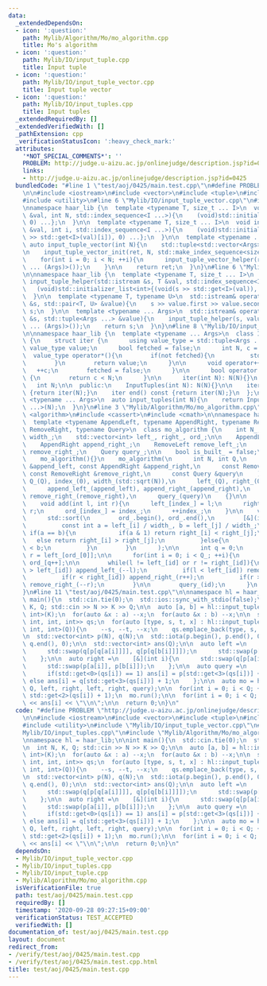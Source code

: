 ```yaml
---
data:
  _extendedDependsOn:
  - icon: ':question:'
    path: Mylib/Algorithm/Mo/mo_algorithm.cpp
    title: Mo's algorithm
  - icon: ':question:'
    path: Mylib/IO/input_tuple.cpp
    title: Input tuple
  - icon: ':question:'
    path: Mylib/IO/input_tuple_vector.cpp
    title: Input tuple vector
  - icon: ':question:'
    path: Mylib/IO/input_tuples.cpp
    title: Input tuples
  _extendedRequiredBy: []
  _extendedVerifiedWith: []
  _pathExtension: cpp
  _verificationStatusIcon: ':heavy_check_mark:'
  attributes:
    '*NOT_SPECIAL_COMMENTS*': ''
    PROBLEM: http://judge.u-aizu.ac.jp/onlinejudge/description.jsp?id=0425
    links:
    - http://judge.u-aizu.ac.jp/onlinejudge/description.jsp?id=0425
  bundledCode: "#line 1 \"test/aoj/0425/main.test.cpp\"\n#define PROBLEM \"http://judge.u-aizu.ac.jp/onlinejudge/description.jsp?id=0425\"\
    \n\n#include <iostream>\n#include <vector>\n#include <tuple>\n#include <numeric>\n\
    #include <utility>\n#line 6 \"Mylib/IO/input_tuple_vector.cpp\"\n#include <initializer_list>\n\
    \nnamespace haar_lib {\n  template <typename T, size_t ... I>\n  void input_tuple_vector_init(T\
    \ &val, int N, std::index_sequence<I ...>){\n    (void)std::initializer_list<int>{(void(std::get<I>(val).resize(N)),\
    \ 0) ...};\n  }\n\n  template <typename T, size_t ... I>\n  void input_tuple_vector_helper(T\
    \ &val, int i, std::index_sequence<I ...>){\n    (void)std::initializer_list<int>{(void(std::cin\
    \ >> std::get<I>(val)[i]), 0) ...};\n  }\n\n  template <typename ... Args>\n \
    \ auto input_tuple_vector(int N){\n    std::tuple<std::vector<Args> ...> ret;\n\
    \n    input_tuple_vector_init(ret, N, std::make_index_sequence<sizeof ... (Args)>());\n\
    \    for(int i = 0; i < N; ++i){\n      input_tuple_vector_helper(ret, i, std::make_index_sequence<sizeof\
    \ ... (Args)>());\n    }\n\n    return ret;\n  }\n}\n#line 6 \"Mylib/IO/input_tuple.cpp\"\
    \n\nnamespace haar_lib {\n  template <typename T, size_t ... I>\n  static void\
    \ input_tuple_helper(std::istream &s, T &val, std::index_sequence<I ...>){\n \
    \   (void)std::initializer_list<int>{(void(s >> std::get<I>(val)), 0) ...};\n\
    \  }\n\n  template <typename T, typename U>\n  std::istream& operator>>(std::istream\
    \ &s, std::pair<T, U> &value){\n    s >> value.first >> value.second;\n    return\
    \ s;\n  }\n\n  template <typename ... Args>\n  std::istream& operator>>(std::istream\
    \ &s, std::tuple<Args ...> &value){\n    input_tuple_helper(s, value, std::make_index_sequence<sizeof\
    \ ... (Args)>());\n    return s;\n  }\n}\n#line 8 \"Mylib/IO/input_tuples.cpp\"\
    \n\nnamespace haar_lib {\n  template <typename ... Args>\n  class InputTuples\
    \ {\n    struct iter {\n      using value_type = std::tuple<Args ...>;\n     \
    \ value_type value;\n      bool fetched = false;\n      int N, c = 0;\n\n    \
    \  value_type operator*(){\n        if(not fetched){\n          std::cin >> value;\n\
    \        }\n        return value;\n      }\n\n      void operator++(){\n     \
    \   ++c;\n        fetched = false;\n      }\n\n      bool operator!=(iter &) const\
    \ {\n        return c < N;\n      }\n\n      iter(int N): N(N){}\n    };\n\n \
    \   int N;\n\n  public:\n    InputTuples(int N): N(N){}\n\n    iter begin() const\
    \ {return iter(N);}\n    iter end() const {return iter(N);}\n  };\n\n  template\
    \ <typename ... Args>\n  auto input_tuples(int N){\n    return InputTuples<Args\
    \ ...>(N);\n  }\n}\n#line 3 \"Mylib/Algorithm/Mo/mo_algorithm.cpp\"\n#include\
    \ <algorithm>\n#include <cassert>\n#include <cmath>\n\nnamespace haar_lib {\n\
    \  template <typename AppendLeft, typename AppendRight, typename RemoveLeft, typename\
    \ RemoveRight, typename Query>\n  class mo_algorithm {\n    int N_, Q_, index_,\
    \ width_;\n    std::vector<int> left_, right_, ord_;\n\n    AppendLeft append_left_;\n\
    \    AppendRight append_right_;\n    RemoveLeft remove_left_;\n    RemoveRight\
    \ remove_right_;\n    Query query_;\n\n    bool is_built_ = false;\n\n  public:\n\
    \    mo_algorithm(){}\n    mo_algorithm(\n      int N, int Q,\n      const AppendLeft\
    \ &append_left, const AppendRight &append_right,\n      const RemoveLeft &remove_left,\
    \ const RemoveRight &remove_right,\n      const Query &query\n    ):\n      N_(N),\
    \ Q_(Q), index_(0), width_(std::sqrt(N)),\n      left_(Q), right_(Q), ord_(Q),\n\
    \      append_left_(append_left), append_right_(append_right),\n      remove_left_(remove_left),\
    \ remove_right_(remove_right),\n      query_(query)\n    {}\n\n    // [l, r)\n\
    \    void add(int l, int r){\n      left_[index_] = l;\n      right_[index_] =\
    \ r;\n      ord_[index_] = index_;\n      ++index_;\n    }\n\n    void run(){\n\
    \      std::sort(\n        ord_.begin(), ord_.end(),\n        [&](int i, int j){\n\
    \          const int a = left_[i] / width_, b = left_[j] / width_;\n         \
    \ if(a == b){\n            if(a & 1) return right_[i] < right_[j];\n         \
    \   else return right_[i] > right_[j];\n          }else{\n            return a\
    \ < b;\n          }\n        }\n      );\n\n      int q = 0;\n      int l = left_[ord_[0]],\
    \ r = left_[ord_[0]];\n\n      for(int i = 0; i < Q_; ++i){\n        int id =\
    \ ord_[q++];\n\n        while(l != left_[id] or r != right_[id]){\n          if(l\
    \ > left_[id]) append_left_(--l);\n          if(l < left_[id]) remove_left_(l++);\n\
    \          if(r < right_[id]) append_right_(r++);\n          if(r > right_[id])\
    \ remove_right_(--r);\n        }\n\n        query_(id);\n      }\n    }\n  };\n\
    }\n#line 11 \"test/aoj/0425/main.test.cpp\"\n\nnamespace hl = haar_lib;\n\nint\
    \ main(){\n  std::cin.tie(0);\n  std::ios::sync_with_stdio(false);\n\n  int N,\
    \ K, Q; std::cin >> N >> K >> Q;\n\n  auto [a, b] = hl::input_tuple_vector<int,\
    \ int>(K);\n  for(auto &x : a) --x;\n  for(auto &x : b) --x;\n\n  std::vector<std::tuple<int,\
    \ int, int, int>> qs;\n  for(auto [type, s, t, x] : hl::input_tuples<int, int,\
    \ int, int>(Q)){\n    --s, --t, --x;\n    qs.emplace_back(type, s, t, x);\n  }\n\
    \n  std::vector<int> p(N), q(N);\n  std::iota(p.begin(), p.end(), 0);\n  std::iota(q.begin(),\
    \ q.end(), 0);\n\n  std::vector<int> ans(Q);\n\n  auto left =\n    [&](int i){\n\
    \      std::swap(q[p[q[a[i]]]], q[p[q[b[i]]]]);\n      std::swap(p[q[a[i]]], p[q[b[i]]]);\n\
    \    };\n\n  auto right =\n    [&](int i){\n      std::swap(q[p[a[i]]], q[p[b[i]]]);\n\
    \      std::swap(p[a[i]], p[b[i]]);\n    };\n\n  auto query =\n    [&](int i){\n\
    \      if(std::get<0>(qs[i]) == 1) ans[i] = p[std::get<3>(qs[i])] + 1;\n     \
    \ else ans[i] = q[std::get<3>(qs[i])] + 1;\n    };\n\n  auto mo = hl::mo_algorithm(N,\
    \ Q, left, right, left, right, query);\n\n  for(int i = 0; i < Q; ++i) mo.add(std::get<1>(qs[i]),\
    \ std::get<2>(qs[i]) + 1);\n  mo.run();\n\n  for(int i = 0; i < Q; ++i) std::cout\
    \ << ans[i] << \"\\n\";\n\n  return 0;\n}\n"
  code: "#define PROBLEM \"http://judge.u-aizu.ac.jp/onlinejudge/description.jsp?id=0425\"\
    \n\n#include <iostream>\n#include <vector>\n#include <tuple>\n#include <numeric>\n\
    #include <utility>\n#include \"Mylib/IO/input_tuple_vector.cpp\"\n#include \"\
    Mylib/IO/input_tuples.cpp\"\n#include \"Mylib/Algorithm/Mo/mo_algorithm.cpp\"\n\
    \nnamespace hl = haar_lib;\n\nint main(){\n  std::cin.tie(0);\n  std::ios::sync_with_stdio(false);\n\
    \n  int N, K, Q; std::cin >> N >> K >> Q;\n\n  auto [a, b] = hl::input_tuple_vector<int,\
    \ int>(K);\n  for(auto &x : a) --x;\n  for(auto &x : b) --x;\n\n  std::vector<std::tuple<int,\
    \ int, int, int>> qs;\n  for(auto [type, s, t, x] : hl::input_tuples<int, int,\
    \ int, int>(Q)){\n    --s, --t, --x;\n    qs.emplace_back(type, s, t, x);\n  }\n\
    \n  std::vector<int> p(N), q(N);\n  std::iota(p.begin(), p.end(), 0);\n  std::iota(q.begin(),\
    \ q.end(), 0);\n\n  std::vector<int> ans(Q);\n\n  auto left =\n    [&](int i){\n\
    \      std::swap(q[p[q[a[i]]]], q[p[q[b[i]]]]);\n      std::swap(p[q[a[i]]], p[q[b[i]]]);\n\
    \    };\n\n  auto right =\n    [&](int i){\n      std::swap(q[p[a[i]]], q[p[b[i]]]);\n\
    \      std::swap(p[a[i]], p[b[i]]);\n    };\n\n  auto query =\n    [&](int i){\n\
    \      if(std::get<0>(qs[i]) == 1) ans[i] = p[std::get<3>(qs[i])] + 1;\n     \
    \ else ans[i] = q[std::get<3>(qs[i])] + 1;\n    };\n\n  auto mo = hl::mo_algorithm(N,\
    \ Q, left, right, left, right, query);\n\n  for(int i = 0; i < Q; ++i) mo.add(std::get<1>(qs[i]),\
    \ std::get<2>(qs[i]) + 1);\n  mo.run();\n\n  for(int i = 0; i < Q; ++i) std::cout\
    \ << ans[i] << \"\\n\";\n\n  return 0;\n}\n"
  dependsOn:
  - Mylib/IO/input_tuple_vector.cpp
  - Mylib/IO/input_tuples.cpp
  - Mylib/IO/input_tuple.cpp
  - Mylib/Algorithm/Mo/mo_algorithm.cpp
  isVerificationFile: true
  path: test/aoj/0425/main.test.cpp
  requiredBy: []
  timestamp: '2020-09-28 09:27:15+09:00'
  verificationStatus: TEST_ACCEPTED
  verifiedWith: []
documentation_of: test/aoj/0425/main.test.cpp
layout: document
redirect_from:
- /verify/test/aoj/0425/main.test.cpp
- /verify/test/aoj/0425/main.test.cpp.html
title: test/aoj/0425/main.test.cpp
---
```

